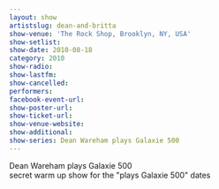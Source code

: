 ```yaml
---
layout: show
artistslug: dean-and-britta
show-venue: 'The Rock Shop, Brooklyn, NY, USA'
show-setlist: 
show-date: 2010-08-18
category: 2010
show-radio: 
show-lastfm: 
show-cancelled: 
performers: 
facebook-event-url: 
show-poster-url: 
show-ticket-url: 
show-venue-website: 
show-additional:
show-series: Dean Wareham plays Galaxie 500
---
```


Dean Wareham plays Galaxie 500<br/>secret warm up show for the "plays Galaxie 500" dates